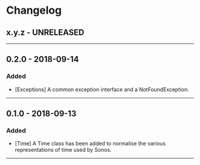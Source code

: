 Changelog
=========

## x.y.z - UNRELEASED

--------

## 0.2.0 - 2018-09-14

### Added

* [Exceptions] A common exception interface and a NotFoundException.

--------

## 0.1.0 - 2018-09-13

### Added

* [Time] A Time class has been added to normalise the various representations of time used by Sonos.

--------
